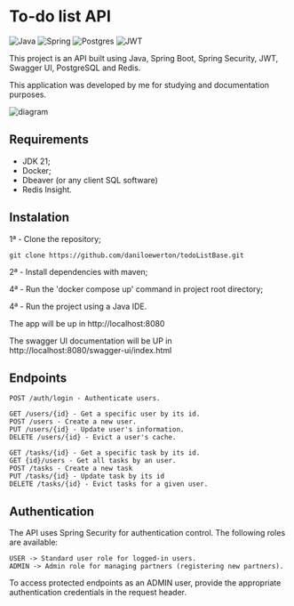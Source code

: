 # To-do list API

![Java](https://img.shields.io/badge/java-%23ED8B00.svg?style=for-the-badge&logo=openjdk&logoColor=white)
![Spring](https://img.shields.io/badge/spring-%236DB33F.svg?style=for-the-badge&logo=spring&logoColor=white)
![Postgres](https://img.shields.io/badge/postgres-%23316192.svg?style=for-the-badge&logo=postgresql&logoColor=white)
![JWT](https://img.shields.io/badge/JWT-black?style=for-the-badge&logo=JSON%20web%20tokens)

This project is an API built using Java, Spring Boot, Spring Security, JWT, Swagger UI, PostgreSQL and Redis.

This application was developed by me for studying and documentation purposes.

![diagram](https://github.com/daniloewerton/todoListBase/assets/76541826/ae281876-a425-45e1-8316-6a5387ba095c)

## Requirements

- JDK 21;
- Docker;
- Dbeaver (or any client SQL software)
- Redis Insight.

## Instalation

1ª - Clone the repository;

```
git clone https://github.com/daniloewerton/todoListBase.git
```

2ª - Install dependencies with maven;

4ª - Run the 'docker compose up' command in project root directory;

4ª - Run the project using a Java IDE.

The app will be up in http://localhost:8080

The swagger UI documentation will be UP in http://localhost:8080/swagger-ui/index.html

## Endpoints

```
POST /auth/login - Authenticate users.

GET /users/{id} - Get a specific user by its id.
POST /users - Create a new user.
PUT /users/{id} - Update user's information.
DELETE /users/{id} - Evict a user's cache.

GET /tasks/{id} - Get a specific task by its id.
GET {id}/users - Get all tasks by an user.
POST /tasks - Create a new task
PUT /tasks/{id} - Update task by its id
DELETE /tasks/{id} - Evict tasks for a given user.
```

## Authentication
The API uses Spring Security for authentication control. The following roles are available:

```
USER -> Standard user role for logged-in users.
ADMIN -> Admin role for managing partners (registering new partners).
```
To access protected endpoints as an ADMIN user, provide the appropriate authentication credentials in the request header.
